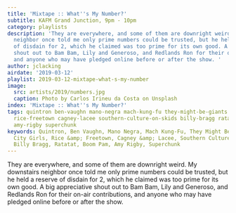 ```yaml
---
title: 'Mixtape :: What''s My Number?'
subtitle: KAFM Grand Junction, 9pm - 10pm
category: playlists
description: 'They are everywhere, and some of them are downright weird. My downstairs
  neighbor once told me only prime numbers could be trusted, but he held a reserve
  of disdain for 2, which he claimed was too prime for its own good. A big appreciative
  shout out to Bam Bam, Lily and Generoso, and Redlands Ron for their on-air contributions,
  and anyone who may have pledged online before or after the show. '
author: jclacking
airdate: '2019-03-12'
playlist: 2019-03-12-mixtape-what-s-my-number
image:
  src: artists/2019/numbers.jpg
  caption: Photo by Carlos Irineu da Costa on Unsplash
index: 'Mixtape :: What''s My Number?'
tags: quintron ben-vaughn mano-negra mach-kung-fu they-might-be-giants sun-city-girls
  rice-freetown cagney-lacee southern-culture-on-skids billy-bragg ratatat boom-pam
  amy-rigby superchunk
keywords: Quintron, Ben Vaughn, Mano Negra, Mach Kung-Fu, They Might Be Giants, Sun
  City Girls, Rice &amp; Freetown, Cagney &amp; Lacee, Southern Culture On The Skids,
  Billy Bragg, Ratatat, Boom Pam, Amy Rigby, Superchunk
---
```

They are everywhere, and some of them are downright weird. My downstairs neighbor once told me only prime numbers could be trusted, but he held a reserve of disdain for 2, which he claimed was too prime for its own good. A big appreciative shout out to Bam Bam, Lily and Generoso, and Redlands Ron for their on-air contributions, and anyone who may have pledged online before or after the show. 
